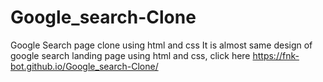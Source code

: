 # Google_search-Clone
Google Search page clone using html and css
It is almost same design of google search landing page using html and css,
click here https://fnk-bot.github.io/Google_search-Clone/ 
